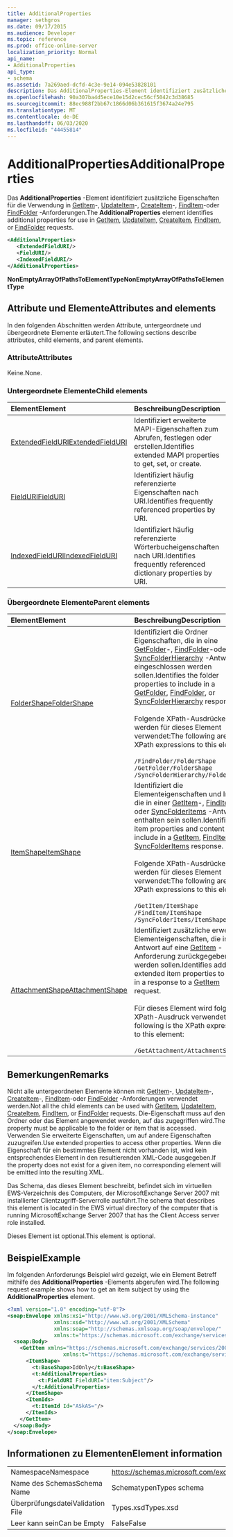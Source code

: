 ```yaml
---
title: AdditionalProperties
manager: sethgros
ms.date: 09/17/2015
ms.audience: Developer
ms.topic: reference
ms.prod: office-online-server
localization_priority: Normal
api_name:
- AdditionalProperties
api_type:
- schema
ms.assetid: 7a269aed-dcfd-4c3e-9e14-094e53828101
description: Das AdditionalProperties-Element identifiziert zusätzliche Eigenschaften für die Verwendung in GetItem-, UpdateItem-, CreateItem-, FindItem-oder FindFolder-Anforderungen.
ms.openlocfilehash: 90a307ba4d5ece10e15d2cec56cf5042c3d38685
ms.sourcegitcommit: 88ec988f2bb67c1866d06b361615f3674a24e795
ms.translationtype: MT
ms.contentlocale: de-DE
ms.lasthandoff: 06/03/2020
ms.locfileid: "44455814"
---
```

# <a name="additionalproperties"></a><span data-ttu-id="6e083-103">AdditionalProperties</span><span class="sxs-lookup"><span data-stu-id="6e083-103">AdditionalProperties</span></span>

<span data-ttu-id="6e083-104">Das **AdditionalProperties** -Element identifiziert zusätzliche Eigenschaften für die Verwendung in [GetItem](getitem.md)-, [UpdateItem](updateitem.md)-, [CreateItem](createitem.md)-, [FindItem](finditem.md)-oder [FindFolder](findfolder.md) -Anforderungen.</span><span class="sxs-lookup"><span data-stu-id="6e083-104">The **AdditionalProperties** element identifies additional properties for use in [GetItem](getitem.md), [UpdateItem](updateitem.md), [CreateItem](createitem.md), [FindItem](finditem.md), or [FindFolder](findfolder.md) requests.</span></span> 
  
```xml
<AdditionalProperties>
   <ExtendedFieldURI/>
   <FieldURI/>
   <IndexedFieldURI/>
</AdditionalProperties>
```

 <span data-ttu-id="6e083-105">**NonEmptyArrayOfPathsToElementType**</span><span class="sxs-lookup"><span data-stu-id="6e083-105">**NonEmptyArrayOfPathsToElementType**</span></span>
## <a name="attributes-and-elements"></a><span data-ttu-id="6e083-106">Attribute und Elemente</span><span class="sxs-lookup"><span data-stu-id="6e083-106">Attributes and elements</span></span>

<span data-ttu-id="6e083-107">In den folgenden Abschnitten werden Attribute, untergeordnete und übergeordnete Elemente erläutert.</span><span class="sxs-lookup"><span data-stu-id="6e083-107">The following sections describe attributes, child elements, and parent elements.</span></span>
  
### <a name="attributes"></a><span data-ttu-id="6e083-108">Attribute</span><span class="sxs-lookup"><span data-stu-id="6e083-108">Attributes</span></span>

<span data-ttu-id="6e083-109">Keine.</span><span class="sxs-lookup"><span data-stu-id="6e083-109">None.</span></span>
  
### <a name="child-elements"></a><span data-ttu-id="6e083-110">Untergeordnete Elemente</span><span class="sxs-lookup"><span data-stu-id="6e083-110">Child elements</span></span>

|<span data-ttu-id="6e083-111">**Element**</span><span class="sxs-lookup"><span data-stu-id="6e083-111">**Element**</span></span>|<span data-ttu-id="6e083-112">**Beschreibung**</span><span class="sxs-lookup"><span data-stu-id="6e083-112">**Description**</span></span>|
|:-----|:-----|
|[<span data-ttu-id="6e083-113">ExtendedFieldURI</span><span class="sxs-lookup"><span data-stu-id="6e083-113">ExtendedFieldURI</span></span>](extendedfielduri.md) <br/> |<span data-ttu-id="6e083-114">Identifiziert erweiterte MAPI-Eigenschaften zum Abrufen, festlegen oder erstellen.</span><span class="sxs-lookup"><span data-stu-id="6e083-114">Identifies extended MAPI properties to get, set, or create.</span></span>  <br/> |
|[<span data-ttu-id="6e083-115">FieldURI</span><span class="sxs-lookup"><span data-stu-id="6e083-115">FieldURI</span></span>](fielduri.md) <br/> |<span data-ttu-id="6e083-116">Identifiziert häufig referenzierte Eigenschaften nach URI.</span><span class="sxs-lookup"><span data-stu-id="6e083-116">Identifies frequently referenced properties by URI.</span></span>  <br/> |
|[<span data-ttu-id="6e083-117">IndexedFieldURI</span><span class="sxs-lookup"><span data-stu-id="6e083-117">IndexedFieldURI</span></span>](indexedfielduri.md) <br/> |<span data-ttu-id="6e083-118">Identifiziert häufig referenzierte Wörterbucheigenschaften nach URI.</span><span class="sxs-lookup"><span data-stu-id="6e083-118">Identifies frequently referenced dictionary properties by URI.</span></span>  <br/> |
   
### <a name="parent-elements"></a><span data-ttu-id="6e083-119">Übergeordnete Elemente</span><span class="sxs-lookup"><span data-stu-id="6e083-119">Parent elements</span></span>

|<span data-ttu-id="6e083-120">**Element**</span><span class="sxs-lookup"><span data-stu-id="6e083-120">**Element**</span></span>|<span data-ttu-id="6e083-121">**Beschreibung**</span><span class="sxs-lookup"><span data-stu-id="6e083-121">**Description**</span></span>|
|:-----|:-----|
|[<span data-ttu-id="6e083-122">FolderShape</span><span class="sxs-lookup"><span data-stu-id="6e083-122">FolderShape</span></span>](foldershape.md) <br/> | <span data-ttu-id="6e083-123">Identifiziert die Ordner Eigenschaften, die in eine [GetFolder](getfolder.md)-, [FindFolder](findfolder.md)-oder [SyncFolderHierarchy](syncfolderhierarchy.md) -Antwort eingeschlossen werden sollen.</span><span class="sxs-lookup"><span data-stu-id="6e083-123">Identifies the folder properties to include in a [GetFolder](getfolder.md), [FindFolder](findfolder.md), or [SyncFolderHierarchy](syncfolderhierarchy.md) response.</span></span><br/><br/>  <span data-ttu-id="6e083-124">Folgende XPath-Ausdrücke werden für dieses Element verwendet:</span><span class="sxs-lookup"><span data-stu-id="6e083-124">The following are the XPath expressions to this element:</span></span><br/><br/>  `/FindFolder/FolderShape` <br/>  `/GetFolder/FolderShape` <br/>  `/SyncFolderHierarchy/FolderShape` <br/> |
|[<span data-ttu-id="6e083-125">ItemShape</span><span class="sxs-lookup"><span data-stu-id="6e083-125">ItemShape</span></span>](itemshape.md) <br/> | <span data-ttu-id="6e083-126">Identifiziert die Elementeigenschaften und Inhalte, die in einer [GetItem](getitem.md)-, [FindItem](finditem.md)-oder [SyncFolderItems](syncfolderitems.md) -Antwort enthalten sein sollen.</span><span class="sxs-lookup"><span data-stu-id="6e083-126">Identifies the item properties and content to include in a [GetItem](getitem.md), [FindItem](finditem.md), or [SyncFolderItems](syncfolderitems.md) response.</span></span><br/><br/>  <span data-ttu-id="6e083-127">Folgende XPath-Ausdrücke werden für dieses Element verwendet:</span><span class="sxs-lookup"><span data-stu-id="6e083-127">The following are the XPath expressions to this element:</span></span><br/><br/>  `/GetItem/ItemShape` <br/>  `/FindItem/ItemShape` <br/>  `/SyncFolderItems/ItemShape` <br/> |
|[<span data-ttu-id="6e083-128">AttachmentShape</span><span class="sxs-lookup"><span data-stu-id="6e083-128">AttachmentShape</span></span>](attachmentshape.md) <br/> |<span data-ttu-id="6e083-129">Identifiziert zusätzliche erweiterte Elementeigenschaften, die in einer Antwort auf eine [GetItem](getitem.md) -Anforderung zurückgegeben werden sollen.</span><span class="sxs-lookup"><span data-stu-id="6e083-129">Identifies additional extended item properties to return in a response to a [GetItem](getitem.md) request.</span></span><br/><br/> <span data-ttu-id="6e083-130">Für dieses Element wird folgender XPath-Ausdruck verwendet: </span><span class="sxs-lookup"><span data-stu-id="6e083-130">The following is the XPath expression to this element:</span></span><br/><br/>  `/GetAttachment/AttachmentShape` <br/> |
   
## <a name="remarks"></a><span data-ttu-id="6e083-131">Bemerkungen</span><span class="sxs-lookup"><span data-stu-id="6e083-131">Remarks</span></span>

<span data-ttu-id="6e083-132">Nicht alle untergeordneten Elemente können mit [GetItem](getitem.md)-, [UpdateItem](updateitem.md)-, [CreateItem](createitem.md)-, [FindItem](finditem.md)-oder [FindFolder](findfolder.md) -Anforderungen verwendet werden.</span><span class="sxs-lookup"><span data-stu-id="6e083-132">Not all the child elements can be used with [GetItem](getitem.md), [UpdateItem](updateitem.md), [CreateItem](createitem.md), [FindItem](finditem.md), or [FindFolder](findfolder.md) requests.</span></span> <span data-ttu-id="6e083-133">Die-Eigenschaft muss auf den Ordner oder das Element angewendet werden, auf das zugegriffen wird.</span><span class="sxs-lookup"><span data-stu-id="6e083-133">The property must be applicable to the folder or item that is accessed.</span></span> <span data-ttu-id="6e083-134">Verwenden Sie erweiterte Eigenschaften, um auf andere Eigenschaften zuzugreifen.</span><span class="sxs-lookup"><span data-stu-id="6e083-134">Use extended properties to access other properties.</span></span> <span data-ttu-id="6e083-135">Wenn die Eigenschaft für ein bestimmtes Element nicht vorhanden ist, wird kein entsprechendes Element in den resultierenden XML-Code ausgegeben.</span><span class="sxs-lookup"><span data-stu-id="6e083-135">If the property does not exist for a given item, no corresponding element will be emitted into the resulting XML.</span></span> 
  
<span data-ttu-id="6e083-136">Das Schema, das dieses Element beschreibt, befindet sich im virtuellen EWS-Verzeichnis des Computers, der MicrosoftExchange Server 2007 mit installierter Clientzugriff-Serverrolle ausführt.</span><span class="sxs-lookup"><span data-stu-id="6e083-136">The schema that describes this element is located in the EWS virtual directory of the computer that is running MicrosoftExchange Server 2007 that has the Client Access server role installed.</span></span> 
  
<span data-ttu-id="6e083-137">Dieses Element ist optional.</span><span class="sxs-lookup"><span data-stu-id="6e083-137">This element is optional.</span></span>
  
## <a name="example"></a><span data-ttu-id="6e083-138">Beispiel</span><span class="sxs-lookup"><span data-stu-id="6e083-138">Example</span></span>

<span data-ttu-id="6e083-139">Im folgenden Anforderungs Beispiel wird gezeigt, wie ein Element Betreff mithilfe des **AdditionalProperties** -Elements abgerufen wird.</span><span class="sxs-lookup"><span data-stu-id="6e083-139">The following request example shows how to get an item subject by using the **AdditionalProperties** element.</span></span> 
  
```XML
<?xml version="1.0" encoding="utf-8"?>
<soap:Envelope xmlns:xsi="http://www.w3.org/2001/XMLSchema-instance"
               xmlns:xsd="http://www.w3.org/2001/XMLSchema"
               xmlns:soap="http://schemas.xmlsoap.org/soap/envelope/"
               xmlns:t="https://schemas.microsoft.com/exchange/services/2006/types">
  <soap:Body>
    <GetItem xmlns="https://schemas.microsoft.com/exchange/services/2006/messages" 
                  xmlns:t="https://schemas.microsoft.com/exchange/services/2006/types">
      <ItemShape>
        <t:BaseShape>IdOnly</t:BaseShape>
        <t:AdditionalProperties>
          <t:FieldURI FieldURI="item:Subject"/>
        </t:AdditionalProperties>
      </ItemShape>
      <ItemIds>
        <t:ItemId Id="ASkAS="/>
      </ItemIds>
    </GetItem>
  </soap:Body>
</soap:Envelope>
```

## <a name="element-information"></a><span data-ttu-id="6e083-140">Informationen zu Elementen</span><span class="sxs-lookup"><span data-stu-id="6e083-140">Element information</span></span>

|||
|:-----|:-----|
|<span data-ttu-id="6e083-141">Namespace</span><span class="sxs-lookup"><span data-stu-id="6e083-141">Namespace</span></span>  <br/> |https://schemas.microsoft.com/exchange/services/2006/types  <br/> |
|<span data-ttu-id="6e083-142">Name des Schemas</span><span class="sxs-lookup"><span data-stu-id="6e083-142">Schema Name</span></span>  <br/> |<span data-ttu-id="6e083-143">Schematypen</span><span class="sxs-lookup"><span data-stu-id="6e083-143">Types schema</span></span>  <br/> |
|<span data-ttu-id="6e083-144">Überprüfungsdatei</span><span class="sxs-lookup"><span data-stu-id="6e083-144">Validation File</span></span>  <br/> |<span data-ttu-id="6e083-145">Types.xsd</span><span class="sxs-lookup"><span data-stu-id="6e083-145">Types.xsd</span></span>  <br/> |
|<span data-ttu-id="6e083-146">Leer kann sein</span><span class="sxs-lookup"><span data-stu-id="6e083-146">Can be Empty</span></span>  <br/> |<span data-ttu-id="6e083-147">False</span><span class="sxs-lookup"><span data-stu-id="6e083-147">False</span></span>  <br/> |
   

